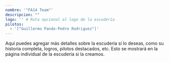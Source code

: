 ```yaml
---
nombre: '"FA14 Team"'
descripcion: ""
logo: '' # Ruta opcional al logo de la escudería
pilotos:
  - '["Guillermo Pando-Pedro Rodriguez"]'
---
```


Aquí puedes agregar más detalles sobre la escudería si lo deseas, como su historia completa, logros, pilotos destacados, etc. Esto se mostrará en la página individual de la escudería si la creamos.
